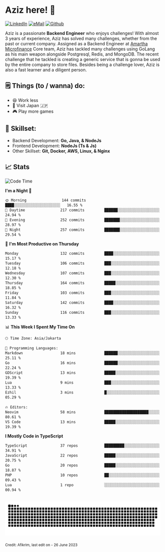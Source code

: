 # Aziz here! 👋

[![LinkedIn](https://img.shields.io/static/v1?message=afikrim&logo=linkedin&label=&color=0077B5&logoColor=white&labelColor=&style=for-the-badge)](https://www.linkedin.com/in/afikrim)
[![eMail](https://img.shields.io/static/v1?message=afikrim10@gmail.com&logo=gmail&label=&color=D14836&logoColor=white&labelColor=&style=for-the-badge)](mailto:afikrim10@gmail.com)
[![Github](https://komarev.com/ghpvc/?username=afikrim&label=Visitors&style=for-the-badge)](https://www.github.com/afikrim)

<!--Introduction-->
Aziz is a passionate **Backend Engineer** who enjoys challenges! With almost 3 years of experience, Aziz has solved many challenges, whether from the past or current company. Assigned as a Backend Engineer at [Amartha Microfinance](https://amartha.com) Core team, Aziz has tackled many challenges using GoLang as his main weapon alongside Postgresql, Redis, and MongoDB. The recent challenge that he tackled is creating a generic service that is gonna be used by the entire company to store files. Besides being a challenge lover, Aziz is also a fast learner and a diligent person.

<!--Things TODO-->
## 🗒️ Things (to / wanna) do:

- 😆 Work less
- 🚀 Visit Japan 🇯🇵
- 🎮 Play more games

<!--Skillset-->
## 🏅 Skillset:

- Backend Development: **Go, Java, & NodeJs**
- Frontend Development: **NodeJs (Ts & Js)**
- Other Skillset: **Git, Docker, AWS, Linux, & Nginx**

## 📈 Stats  

<!--START_SECTION:waka-->
![Code Time](http://img.shields.io/badge/Code%20Time-1%2C171%20hrs%2033%20mins-blue)

**I'm a Night 🦉** 

```text
🌞 Morning                144 commits         ████░░░░░░░░░░░░░░░░░░░░░   16.55 % 
🌆 Daytime                217 commits         ██████░░░░░░░░░░░░░░░░░░░   24.94 % 
🌃 Evening                252 commits         ███████░░░░░░░░░░░░░░░░░░   28.97 % 
🌙 Night                  257 commits         ███████░░░░░░░░░░░░░░░░░░   29.54 % 
```
📅 **I'm Most Productive on Thursday** 

```text
Monday                   132 commits         ████░░░░░░░░░░░░░░░░░░░░░   15.17 % 
Tuesday                  106 commits         ███░░░░░░░░░░░░░░░░░░░░░░   12.18 % 
Wednesday                107 commits         ███░░░░░░░░░░░░░░░░░░░░░░   12.30 % 
Thursday                 164 commits         █████░░░░░░░░░░░░░░░░░░░░   18.85 % 
Friday                   103 commits         ███░░░░░░░░░░░░░░░░░░░░░░   11.84 % 
Saturday                 142 commits         ████░░░░░░░░░░░░░░░░░░░░░   16.32 % 
Sunday                   116 commits         ███░░░░░░░░░░░░░░░░░░░░░░   13.33 % 
```


📊 **This Week I Spent My Time On** 

```text
🕑︎ Time Zone: Asia/Jakarta

💬 Programming Languages: 
Markdown                 18 mins             ██████░░░░░░░░░░░░░░░░░░░   25.11 % 
Go                       16 mins             ██████░░░░░░░░░░░░░░░░░░░   22.24 % 
GDScript                 13 mins             █████░░░░░░░░░░░░░░░░░░░░   19.39 % 
Lua                      9 mins              ███░░░░░░░░░░░░░░░░░░░░░░   13.33 % 
Ezhil                    3 mins              █░░░░░░░░░░░░░░░░░░░░░░░░   05.29 % 

🔥 Editors: 
Neovim                   58 mins             ████████████████████░░░░░   80.61 % 
VS Code                  13 mins             █████░░░░░░░░░░░░░░░░░░░░   19.39 % 
```

**I Mostly Code in TypeScript** 

```text
TypeScript               37 repos            █████████░░░░░░░░░░░░░░░░   34.91 % 
JavaScript               22 repos            █████░░░░░░░░░░░░░░░░░░░░   20.75 % 
Go                       20 repos            █████░░░░░░░░░░░░░░░░░░░░   18.87 % 
PHP                      10 repos            ██░░░░░░░░░░░░░░░░░░░░░░░   09.43 % 
Lua                      1 repo              ░░░░░░░░░░░░░░░░░░░░░░░░░   00.94 % 
```




<!--END_SECTION:waka-->


<br clear="both">

<div align="center">
  <img src="https://raw.githubusercontent.com/afikrim/afikrim/output/snake.svg" alt="Snake animation" />
</div>


<sub>Credit: Afikrim, last edit on - 26 June 2023</sub>
